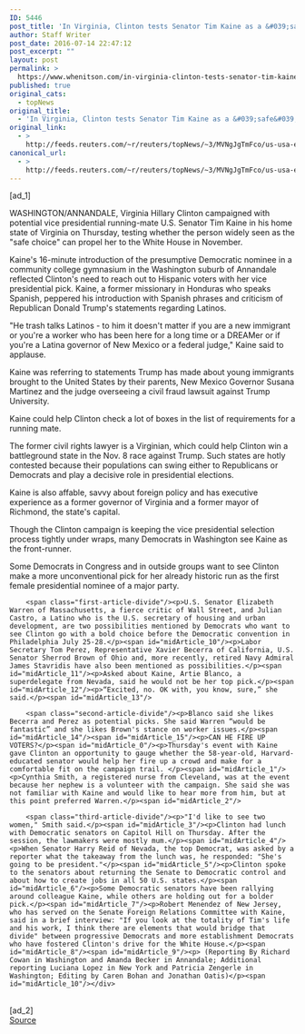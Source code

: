 ```yaml
---
ID: 5446
post_title: 'In Virginia, Clinton tests Senator Tim Kaine as a &#039;safe&#039; VP pick'
author: Staff Writer
post_date: 2016-07-14 22:47:12
post_excerpt: ""
layout: post
permalink: >
  https://www.whenitson.com/in-virginia-clinton-tests-senator-tim-kaine-as-a-safe-vp-pick/
published: true
original_cats:
  - topNews
original_title:
  - 'In Virginia, Clinton tests Senator Tim Kaine as a &#039;safe&#039; VP pick'
original_link:
  - >
    http://feeds.reuters.com/~r/reuters/topNews/~3/MVNgJgTmFco/us-usa-election-idUSKCN0ZU0YM
canonical_url:
  - >
    http://feeds.reuters.com/~r/reuters/topNews/~3/MVNgJgTmFco/us-usa-election-idUSKCN0ZU0YM
---
```

 [ad_1]
<br><div id="articleText">
<span id="midArticle_start"/>

<span id="midArticle_0"/><span class="focusParagraph" readability="6"><p><span class="articleLocation">WASHINGTON/ANNANDALE, Virginia</span> Hillary Clinton campaigned with potential vice presidential running-mate U.S. Senator Tim Kaine in his home state of Virginia on Thursday, testing whether the person widely seen as the "safe choice" can propel her to the White House in November. </p></span><span id="midArticle_1"/><p>Kaine's 16-minute introduction of the presumptive Democratic nominee in a community college gymnasium in the Washington suburb of Annandale reflected Clinton's need to reach out to Hispanic voters with her vice presidential pick. Kaine, a former missionary in Honduras who speaks Spanish, peppered his introduction with Spanish phrases and criticism of Republican Donald Trump's statements regarding Latinos.</p><span id="midArticle_2"/><p>"He trash talks Latinos - to him it doesn't matter if you are a new immigrant or you're a worker who has been here for a long time or a DREAMer or if you're a Latina governor of New Mexico or a federal judge," Kaine said to applause.</p><span id="midArticle_3"/><p>Kaine was referring to statements Trump has made about young immigrants brought to the United States by their parents, New Mexico Governor Susana Martinez and the judge overseeing a civil fraud lawsuit against Trump University.</p><span id="midArticle_4"/><p>Kaine could help Clinton check a lot of boxes in the list of requirements for a running mate. </p><span id="midArticle_5"/><p>The former civil rights lawyer is a Virginian, which could help Clinton win a battleground state in the Nov. 8 race against Trump. Such states are hotly contested because their populations can swing either to Republicans or Democrats and play a decisive role in presidential elections.</p><span id="midArticle_6"/><p>Kaine is also affable, savvy about foreign policy and has executive experience as a former governor of Virginia and a former mayor of Richmond, the state's capital.</p><span id="midArticle_7"/><p>Though the Clinton campaign is keeping the vice presidential selection process tightly under wraps, many Democrats in Washington see Kaine as the front-runner.</p><span id="midArticle_8"/><p>Some Democrats in Congress and in outside groups want to see Clinton make a more unconventional pick for her already historic run as the first female presidential nominee of a major party.</p><span id="midArticle_9"/>
        
        <span class="first-article-divide"/><p>U.S. Senator Elizabeth Warren of Massachusetts, a fierce critic of Wall Street, and Julian Castro, a Latino who is the U.S. secretary of housing and urban development, are two possibilities mentioned by Democrats who want to see Clinton go with a bold choice before the Democratic convention in Philadelphia July 25-28.</p><span id="midArticle_10"/><p>Labor Secretary Tom Perez, Representative Xavier Becerra of California, U.S. Senator Sherrod Brown of Ohio and, more recently, retired Navy Admiral James Stavridis have also been mentioned as possibilities.</p><span id="midArticle_11"/><p>Asked about Kaine, Artie Blanco, a superdelegate from Nevada, said he would not be her top pick.</p><span id="midArticle_12"/><p>“Excited, no. OK with, you know, sure,” she said.</p><span id="midArticle_13"/>
        
        <span class="second-article-divide"/><p>Blanco said she likes Becerra and Perez as potential picks. She said Warren “would be fantastic” and she likes Brown's stance on worker issues.</p><span id="midArticle_14"/><span id="midArticle_15"/><p>CAN HE FIRE UP VOTERS?</p><span id="midArticle_0"/><p>Thursday's event with Kaine gave Clinton an opportunity to gauge whether the 58-year-old, Harvard-educated senator would help her fire up a crowd and make for a comfortable fit on the campaign trail. </p><span id="midArticle_1"/><p>Cynthia Smith, a registered nurse from Cleveland, was at the event because her nephew is a volunteer with the campaign. She said she was not familiar with Kaine and would like to hear more from him, but at this point preferred Warren.</p><span id="midArticle_2"/>
        
        <span class="third-article-divide"/><p>"I'd like to see two women," Smith said.</p><span id="midArticle_3"/><p>Clinton had lunch with Democratic senators on Capitol Hill on Thursday. After the session, the lawmakers were mostly mum.</p><span id="midArticle_4"/><p>When Senator Harry Reid of Nevada, the top Democrat, was asked by a reporter what the takeaway from the lunch was, he responded: "She's going to be president."</p><span id="midArticle_5"/><p>Clinton spoke to the senators about returning the Senate to Democratic control and about how to create jobs in all 50 U.S. states.</p><span id="midArticle_6"/><p>Some Democratic senators have been rallying around colleague Kaine, while others are holding out for a bolder pick.</p><span id="midArticle_7"/><p>Robert Menendez of New Jersey, who has served on the Senate Foreign Relations Committee with Kaine, said in a brief interview: "If you look at the totality of Tim's life and his work, I think there are elements that would bridge that divide" between progressive Democrats and more establishment Democrats who have fostered Clinton's drive for the White House.</p><span id="midArticle_8"/><span id="midArticle_9"/><p> (Reporting By Richard Cowan in Washington and Amanda Becker in Annandale; Additional reporting Luciana Lopez in New York and Patricia Zengerle in Washington; Editing by Caren Bohan and Jonathan Oatis)</p><span id="midArticle_10"/></div>
<br>[ad_2]
<br><a href="http://feeds.reuters.com/~r/reuters/topNews/~3/MVNgJgTmFco/us-usa-election-idUSKCN0ZU0YM">Source </a>